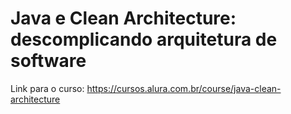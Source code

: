 # Java e Clean Architecture: descomplicando arquitetura de software
Link para o curso:
https://cursos.alura.com.br/course/java-clean-architecture